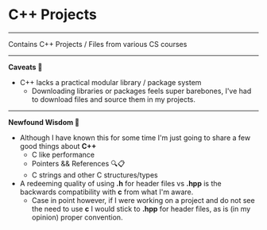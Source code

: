 # C++ Projects

***

Contains C++ Projects / Files from various CS courses

***

**Caveats 😬**
- C++ lacks a practical modular library / package system
  - Downloading libraries or packages feels super barebones, I've had to download files and source them in my projects.

***

**Newfound Wisdom 💭**
- Although I have known this for some time I'm just going to share a few good things about **C++**
  - C like performance
  - Pointers && References 🔍📋
  - C strings and other C structures/types
- A redeeming quality of using **.h** for header files vs **.hpp** is the backwards compatibility with **c** from what I'm aware.
  - Case in point however, if I were working on a project and do not see the need to use **c** I would stick to **.hpp** for header files, as is (in my opinion) proper convention.
